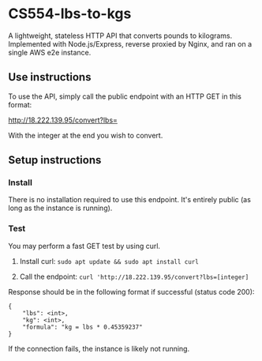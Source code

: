# CS554-lbs-to-kgs

A lightweight, stateless HTTP API that converts pounds to kilograms. Implemented with Node.js/Express, reverse proxied by Nginx, and ran on a single AWS e2e instance.

## Use instructions

To use the API, simply call the public endpoint with an HTTP GET in this format:

http://18.222.139.95/convert?lbs=

With the integer at the end you wish to convert.

## Setup instructions

### Install

There is no installation required to use this endpoint. It's entirely public (as long as the instance is running).

### Test

You may perform a fast GET test by using curl.

1. Install curl: `sudo apt update && sudo apt install curl`

2. Call the endpoint: `curl 'http://18.222.139.95/convert?lbs=[integer]`

Response should be in the following format if successful (status code 200):
```
{
    "lbs": <int>,
    "kg": <int>,
    "formula": "kg = lbs * 0.45359237"
}
```

If the connection fails, the instance is likely not running.
